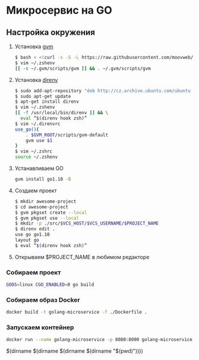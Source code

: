 # Микросервис на GO

## Настройка окружения

1. Установка [gvm](https://github.com/moovweb/gvm)
    ```sh
    $ bash < <(curl -s -S -L https://raw.githubusercontent.com/moovweb/gvm/master/binscripts/gvm-installer)
    $ vim ~/.zshenv
    [[ -s ~/.gvm/scripts/gvm ]] && . ~/.gvm/scripts/gvm
    ```
2. Установка [direnv](https://github.com/direnv/direnv)
    ```sh
    $ sudo add-apt-repository "deb http://cz.archive.ubuntu.com/ubuntu xenial main universe"
    $ sudo apt-get update
    $ apt-get install direnv
    $ vim ~/.zshenv
    [[ -f /usr/local/bin/direnv ]] && \
      eval “$(direnv hook zsh)”
    $ vim ~/.direnvrc
    use_go(){
        . $GVM_ROOT/scripts/gvm-default
        gvm use $1
    }
    $ vim ~/.zshrc
    source ~/.zshenv
    ```
3. Устанавливаем GO
    ```sh
    gvm install go1.10 -B
    ```
4. Создаем проект
    ```sh
    $ mkdir awesome-project
    $ cd awesome-project
    $ gvm pkgset create --local
    $ gvm pkgset use --local
    $ mkdir -p ./src/$VCS_HOST/$VCS_USERNAME/$PROJECT_NAME
    $ direnv edit .
    use go go1.10
    layout go
    $ eval “$(direnv hook zsh)”
    ```
5. Открываем $PROJECT_NAME в любимом редакторе

### Собираем проект

```sh
GOOS=linux CGO_ENABLED=0 go build
```

### Собираем образ Docker

```sh
docker build -t golang-microservice -f ./Dockerfile .
```

### Запускаем контейнер

```sh
docker run --name golang-microservice -p 8080:8000 golang-microservice
```

$(dirname $(dirname $(dirname $(dirname "$(pwd)"))))